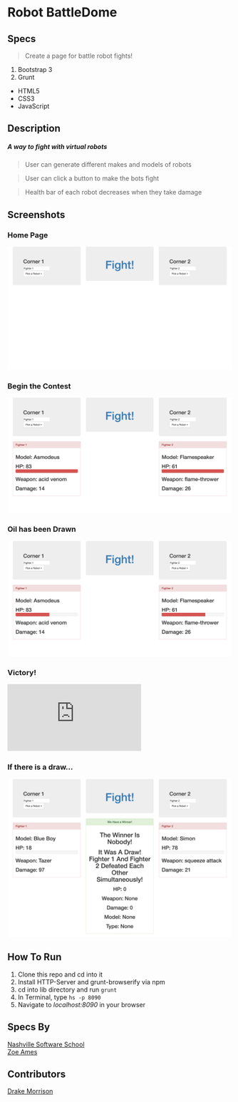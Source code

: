 # Robot BattleDome
## Specs
> Create a page for battle robot fights!
1. Bootstrap 3
1. Grunt
* HTML5
* CSS3
* JavaScript

## Description
##### A way to fight with virtual robots
> User can generate different makes and models of robots

> User can click a button to make the bots fight

> Health bar of each robot decreases when they take damage

## Screenshots
### Home Page
![Home Page](https://github.com/DrakeMorrison/robotBattleDome/raw/master/screenshots/home.png)

### Begin the Contest
![Begin](https://github.com/DrakeMorrison/robotBattleDome/raw/master/screenshots/begin.png)

### Oil has been Drawn
![Fight](https://github.com/DrakeMorrison/robotBattleDome/raw/master/screenshots/fighting.png)

### Victory!
![Winner](https://github.com/DrakeMorrison/robotBattleDome/raw/master/screenshots/victory.pdf)

### If there is a draw...
![Draw](https://github.com/DrakeMorrison/robotBattleDome/raw/master/screenshots/tie.png)

## How To Run
1. Clone this repo and cd into it
1. Install HTTP-Server and grunt-browserify via npm
1. cd into lib directory and run ``` grunt ```
1. In Terminal, type ``` hs -p 8090 ```
1. Navigate to *localhost:8090* in your browser

## Specs By
[Nashville Software School](https://github.com/nashville-software-school)<br />
[Zoe Ames](https://github.com/zoeames)

## Contributors
[Drake Morrison](https://github.com/DrakeMorrison)